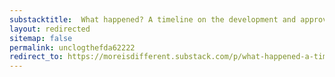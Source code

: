 ```yaml
---
substacktitle:  What happened? A timeline on the development and approval of Moderna, Pfizer, and AstraZeneca's vaccines
layout: redirected
sitemap: false
permalink: unclogthefda62222
redirect_to: https://moreisdifferent.substack.com/p/what-happened-a-timeline-on-the-development
---
```

